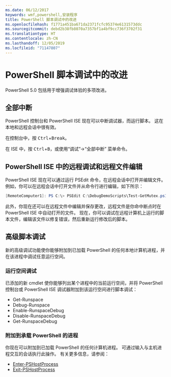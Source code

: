 ```yaml
---
ms.date: 06/12/2017
keywords: wmf,powershell,安装程序
title: PowerShell 脚本调试中的改进
ms.openlocfilehash: f1771a451ba671da2371fcfc95374e6131573ddc
ms.sourcegitcommit: debd2b38fb8070a7357bf1a4bf9cc736f3702f31
ms.translationtype: HT
ms.contentlocale: zh-CN
ms.lasthandoff: 12/05/2019
ms.locfileid: "71147807"
---
```

# <a name="improvements-in-powershell-script-debugging"></a>PowerShell 脚本调试中的改进

PowerShell 5.0 包括用于增强调试体验的多项改进。

## <a name="break-all"></a>全部中断

PowerShell 控制台和 PowerShell ISE 现在可以中断调试器，而运行脚本。 这在本地和远程会话中很有效。

在控制台中，按 <kbd>Ctrl</kbd>+<kbd>Break</kbd>。

在 ISE 中，按 <kbd>Ctrl</kbd>+<kbd>B</kbd>，或使用“调试”->“全部中断”  菜单命令。

## <a name="remote-debugging-and-remote-file-editing-in-powershell-ise"></a>PowerShell ISE 中的远程调试和远程文件编辑

PowerShell ISE 现在可以通过运行 PSEdit 命令，在远程会话中打开并编辑文件。
例如，你可以在远程会话中打开文件并从命令行进行编辑，如下所示：

```powershell
[RemoteComputer1]: PS C:\> PSEdit C:\DebugDemoScripts\Test-GetMutex.ps1
```

此外，你现在还可以在远程文件中编辑并保存更改，远程文件是你命中断点时在 PowerShell ISE 中自动打开的文件。 现在，你可以调试在远程计算机上运行的脚本文件，编辑该文件以修复错误，然后重新运行修改后的脚本。

## <a name="advanced-script-debugging"></a>高级脚本调试

新的高级调试功能使你能够附加到已加载 PowerShell 的任何本地计算机进程，并在该进程中调试任意运行空间。

### <a name="runspace-debugging"></a>运行空间调试

已添加的新 cmdlet 使你能够列出某个进程中的当前运行空间，并将 PowerShell 控制台或 PowerShell ISE 调试器附加到该运行空间进行脚本调试：

- Get-Runspace
- Debug-Runspace
- Enable-RunspaceDebug
- Disable-RunspaceDebug
- Get-RunspaceDebug

### <a name="attach-to-process-hosting-powershell"></a>附加到承载 PowerShell 的进程

你现在可以附加到已加载 PowerShell 的任何计算机进程。 可通过输入与主机进程交互的会话执行此操作。 有关更多信息，请参阅：

- [Enter-PSHostProcess](/powershell/module/Microsoft.PowerShell.Core/Enter-PSHostProcess)
- [Exit-PSHostProcess](/powershell/module/Microsoft.PowerShell.Core/Exit-PSHostProcess)
